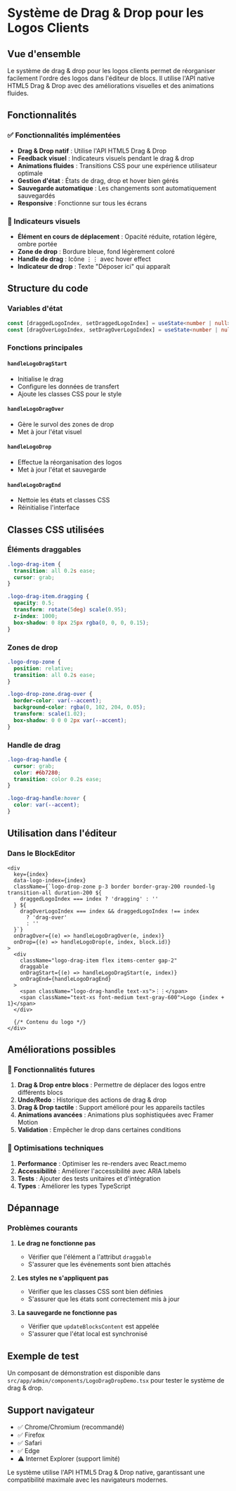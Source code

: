 # Système de Drag & Drop pour les Logos Clients

## Vue d'ensemble

Le système de drag & drop pour les logos clients permet de réorganiser facilement l'ordre des logos dans l'éditeur de blocs. Il utilise l'API native HTML5 Drag & Drop avec des améliorations visuelles et des animations fluides.

## Fonctionnalités

### ✅ Fonctionnalités implémentées

- **Drag & Drop natif** : Utilise l'API HTML5 Drag & Drop
- **Feedback visuel** : Indicateurs visuels pendant le drag & drop
- **Animations fluides** : Transitions CSS pour une expérience utilisateur optimale
- **Gestion d'état** : États de drag, drop et hover bien gérés
- **Sauvegarde automatique** : Les changements sont automatiquement sauvegardés
- **Responsive** : Fonctionne sur tous les écrans

### 🎨 Indicateurs visuels

- **Élément en cours de déplacement** : Opacité réduite, rotation légère, ombre portée
- **Zone de drop** : Bordure bleue, fond légèrement coloré
- **Handle de drag** : Icône ⋮⋮ avec hover effect
- **Indicateur de drop** : Texte "Déposer ici" qui apparaît

## Structure du code

### Variables d'état

```typescript
const [draggedLogoIndex, setDraggedLogoIndex] = useState<number | null>(null);
const [dragOverLogoIndex, setDragOverLogoIndex] = useState<number | null>(null);
```

### Fonctions principales

#### `handleLogoDragStart`
- Initialise le drag
- Configure les données de transfert
- Ajoute les classes CSS pour le style

#### `handleLogoDragOver`
- Gère le survol des zones de drop
- Met à jour l'état visuel

#### `handleLogoDrop`
- Effectue la réorganisation des logos
- Met à jour l'état et sauvegarde

#### `handleLogoDragEnd`
- Nettoie les états et classes CSS
- Réinitialise l'interface

## Classes CSS utilisées

### Éléments draggables
```css
.logo-drag-item {
  transition: all 0.2s ease;
  cursor: grab;
}

.logo-drag-item.dragging {
  opacity: 0.5;
  transform: rotate(5deg) scale(0.95);
  z-index: 1000;
  box-shadow: 0 8px 25px rgba(0, 0, 0, 0.15);
}
```

### Zones de drop
```css
.logo-drop-zone {
  position: relative;
  transition: all 0.2s ease;
}

.logo-drop-zone.drag-over {
  border-color: var(--accent);
  background-color: rgba(0, 102, 204, 0.05);
  transform: scale(1.02);
  box-shadow: 0 0 0 2px var(--accent);
}
```

### Handle de drag
```css
.logo-drag-handle {
  cursor: grab;
  color: #6b7280;
  transition: color 0.2s ease;
}

.logo-drag-handle:hover {
  color: var(--accent);
}
```

## Utilisation dans l'éditeur

### Dans le BlockEditor

```tsx
<div 
  key={index} 
  data-logo-index={index}
  className={`logo-drop-zone p-3 border border-gray-200 rounded-lg transition-all duration-200 ${
    draggedLogoIndex === index ? 'dragging' : ''
  } ${
    dragOverLogoIndex === index && draggedLogoIndex !== index 
      ? 'drag-over' 
      : ''
  }`}
  onDragOver={(e) => handleLogoDragOver(e, index)}
  onDrop={(e) => handleLogoDrop(e, index, block.id)}
>
  <div 
    className="logo-drag-item flex items-center gap-2"
    draggable
    onDragStart={(e) => handleLogoDragStart(e, index)}
    onDragEnd={handleLogoDragEnd}
  >
    <span className="logo-drag-handle text-xs">⋮⋮</span>
    <span className="text-xs font-medium text-gray-600">Logo {index + 1}</span>
  </div>
  
  {/* Contenu du logo */}
</div>
```

## Améliorations possibles

### 🚀 Fonctionnalités futures

1. **Drag & Drop entre blocs** : Permettre de déplacer des logos entre différents blocs
2. **Undo/Redo** : Historique des actions de drag & drop
3. **Drag & Drop tactile** : Support amélioré pour les appareils tactiles
4. **Animations avancées** : Animations plus sophistiquées avec Framer Motion
5. **Validation** : Empêcher le drop dans certaines conditions

### 🎯 Optimisations techniques

1. **Performance** : Optimiser les re-renders avec React.memo
2. **Accessibilité** : Améliorer l'accessibilité avec ARIA labels
3. **Tests** : Ajouter des tests unitaires et d'intégration
4. **Types** : Améliorer les types TypeScript

## Dépannage

### Problèmes courants

1. **Le drag ne fonctionne pas**
   - Vérifier que l'élément a l'attribut `draggable`
   - S'assurer que les événements sont bien attachés

2. **Les styles ne s'appliquent pas**
   - Vérifier que les classes CSS sont bien définies
   - S'assurer que les états sont correctement mis à jour

3. **La sauvegarde ne fonctionne pas**
   - Vérifier que `updateBlocksContent` est appelée
   - S'assurer que l'état local est synchronisé

## Exemple de test

Un composant de démonstration est disponible dans `src/app/admin/components/LogoDragDropDemo.tsx` pour tester le système de drag & drop.

## Support navigateur

- ✅ Chrome/Chromium (recommandé)
- ✅ Firefox
- ✅ Safari
- ✅ Edge
- ⚠️ Internet Explorer (support limité)

Le système utilise l'API HTML5 Drag & Drop native, garantissant une compatibilité maximale avec les navigateurs modernes. 